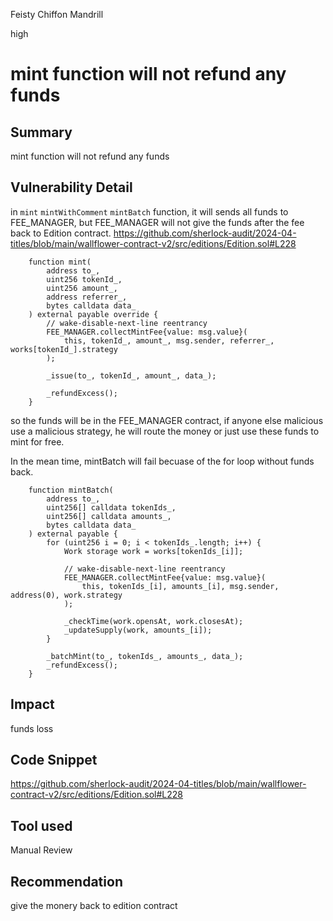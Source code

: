 Feisty Chiffon Mandrill

high

# mint function will not refund any funds

## Summary
mint function will not refund any funds

## Vulnerability Detail
in ``mint`` ``mintWithComment`` ``mintBatch`` function, it will sends all funds to FEE_MANAGER, but FEE_MANAGER will not give the funds after the fee back to Edition contract.
https://github.com/sherlock-audit/2024-04-titles/blob/main/wallflower-contract-v2/src/editions/Edition.sol#L228
```solidity
    function mint(
        address to_,
        uint256 tokenId_,
        uint256 amount_,
        address referrer_,
        bytes calldata data_
    ) external payable override {
        // wake-disable-next-line reentrancy
        FEE_MANAGER.collectMintFee{value: msg.value}(
            this, tokenId_, amount_, msg.sender, referrer_, works[tokenId_].strategy
        );
        
        _issue(to_, tokenId_, amount_, data_);
        
        _refundExcess();
    }
```
so the funds will be in the FEE_MANAGER contract, if anyone else malicious use a malicious strategy, he will route the money or just use these funds to mint for free.

In the mean time, mintBatch will fail becuase of the for loop without funds back.
```solidity
    function mintBatch(
        address to_,
        uint256[] calldata tokenIds_,
        uint256[] calldata amounts_,
        bytes calldata data_
    ) external payable {
        for (uint256 i = 0; i < tokenIds_.length; i++) {
            Work storage work = works[tokenIds_[i]];

            // wake-disable-next-line reentrancy
            FEE_MANAGER.collectMintFee{value: msg.value}(
                this, tokenIds_[i], amounts_[i], msg.sender, address(0), work.strategy
            );

            _checkTime(work.opensAt, work.closesAt);
            _updateSupply(work, amounts_[i]);
        }

        _batchMint(to_, tokenIds_, amounts_, data_);
        _refundExcess();
    }
```


## Impact 
funds loss

## Code Snippet
https://github.com/sherlock-audit/2024-04-titles/blob/main/wallflower-contract-v2/src/editions/Edition.sol#L228

## Tool used

Manual Review

## Recommendation
give the monery back to edition contract